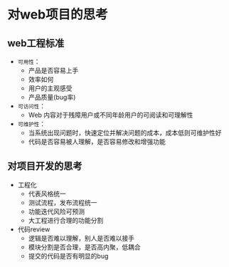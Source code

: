 # 对web项目的思考

## web工程标准
- `可用性`：
  - 产品是否容易上手
  - 效率如何
  - 用户的主观感受
  - 产品质量(bug率)
- `可访问性`：
  - Web 内容对于残障用户或不同年龄用户的可阅读和可理解性
- `可维护性`：
  - 当系统出现问题时，快速定位并解决问题的成本，成本低则可维护性好
  - 代码是否容易被人理解，是否容易修改和增强功能
## 对项目开发的思考
- 工程化
  - 代表风格统一
  - 测试流程，发布流程统一
  - 功能迭代风险可预测
  - 大工程进行合理的功能分割
- 代码review
  - 逻辑是否难以理解，别人是否难以接手
  - 模块分割是否合理，是否高内聚，低耦合
  - 提交的代码是否有明显的bug